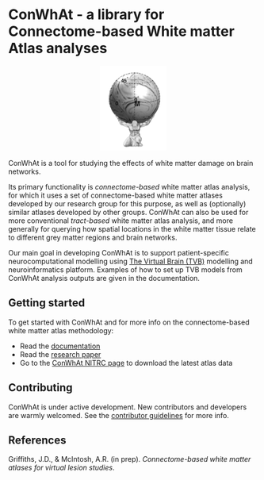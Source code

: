 # ConWhAt - a library for Connectome-based White matter Atlas analyses

<p align="center" >
<img src ="docs/conwhat_atlas_fig.png" height="170"  >
</p>

ConWhAt is a tool for studying the effects of white matter damage on brain networks. 

Its primary functionality is *connectome-based* white matter atlas analysis, for which it uses a set of connectome-based white matter atlases developed by our research group for this purpose, as well as (optionally) similar atlases developed by other groups. ConWhAt can also be used for more conventional *tract-based* white matter atlas analysis, and more generally for querying how spatial locations in the white matter tissue relate to different grey matter regions and brain networks. 

Our main goal in developing ConWhAt is to support patient-specific neurocomputational modelling using [The Virtual Brain (TVB)](http://www.thevirtualbrain.org/tvb/zwei) modelling and neuroinformatics platform. Examples of how to set up TVB models from ConWhAt analysis outputs are given in the documentation.


## Getting started

To get started with ConWhAt and for more info on the connectome-based white matter atlas methodology:

- Read the [documentation](http://conwhat.readthedocs.io)
- Read the [research paper](#References)
- Go to the [ConWhAt NITRC page](https://www.nitrc.org/projects/conwhat/) to download the latest atlas data



## Contributing

ConWhAt is under active development. New contributors and developers are warmly welcomed. See the [contributor guidelines](http://conwhat.readthedocs.io) for more info. 



## References

Griffiths, J.D.,  & McIntosh, A.R. (in prep). *Connectome-based white matter atlases for virtual lesion studies*.


